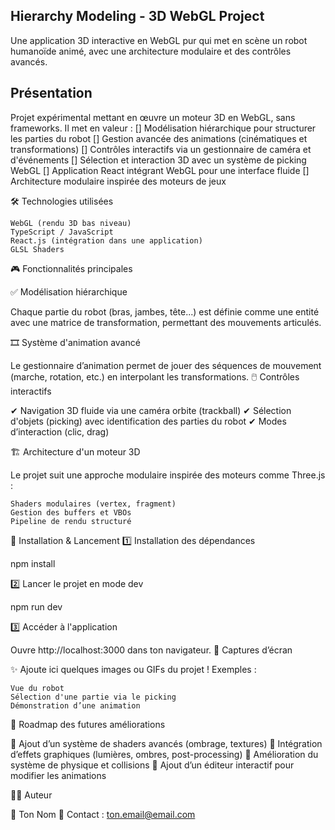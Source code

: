 ## Hierarchy Modeling - 3D WebGL Project

Une application 3D interactive en WebGL pur qui met en scène un robot humanoïde animé, avec une architecture modulaire et des contrôles avancés.

## Présentation

Projet expérimental mettant en œuvre un moteur 3D en WebGL, sans frameworks. Il met en valeur :
[] Modélisation hiérarchique pour structurer les parties du robot
[] Gestion avancée des animations (cinématiques et transformations)
[] Contrôles interactifs via un gestionnaire de caméra et d'événements
[] Sélection et interaction 3D avec un système de picking WebGL
[] Application React intégrant WebGL pour une interface fluide
[] Architecture modulaire inspirée des moteurs de jeux

🛠️ Technologies utilisées

    WebGL (rendu 3D bas niveau)
    TypeScript / JavaScript
    React.js (intégration dans une application)
    GLSL Shaders

🎮 Fonctionnalités principales

✅ Modélisation hiérarchique

Chaque partie du robot (bras, jambes, tête...) est définie comme une entité avec une matrice de transformation, permettant des mouvements articulés.

🎞️ Système d'animation avancé

Le gestionnaire d’animation permet de jouer des séquences de mouvement (marche, rotation, etc.) en interpolant les transformations.
🖱️ Contrôles interactifs

✔ Navigation 3D fluide via une caméra orbite (trackball)
✔ Sélection d'objets (picking) avec identification des parties du robot
✔ Modes d’interaction (clic, drag)

🏗 Architecture d'un moteur 3D

Le projet suit une approche modulaire inspirée des moteurs comme Three.js :

    Shaders modulaires (vertex, fragment)
    Gestion des buffers et VBOs
    Pipeline de rendu structuré

🚀 Installation & Lancement
1️⃣ Installation des dépendances

npm install

2️⃣ Lancer le projet en mode dev

npm run dev

3️⃣ Accéder à l'application

Ouvre http://localhost:3000 dans ton navigateur.
📌 Captures d’écran

✨ Ajoute ici quelques images ou GIFs du projet !
Exemples :

    Vue du robot
    Sélection d'une partie via le picking
    Démonstration d’une animation

📜 Roadmap des futures améliorations 

🔹 Ajout d’un système de shaders avancés (ombrage, textures)
🔹 Intégration d’effets graphiques (lumières, ombres, post-processing)
🔹 Amélioration du système de physique et collisions
🔹 Ajout d’un éditeur interactif pour modifier les animations

👨‍💻 Auteur

👤 Ton Nom
📧 Contact : ton.email@email.com
